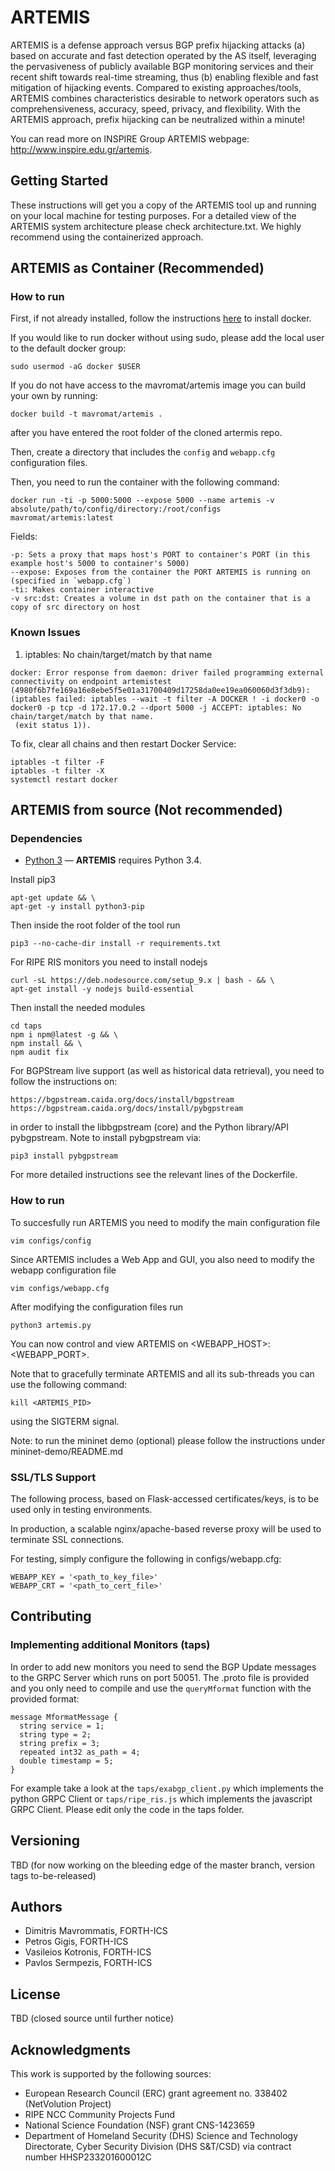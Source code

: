 # ARTEMIS

ARTEMIS is a defense approach versus BGP prefix hijacking attacks (a) based on accurate and fast detection operated by the AS itself, leveraging the pervasiveness of publicly available BGP monitoring services and their recent shift towards real-time streaming, thus (b) enabling flexible and fast mitigation of hijacking events. Compared to existing approaches/tools, ARTEMIS combines characteristics desirable to network operators such as comprehensiveness, accuracy, speed, privacy, and flexibility. With the ARTEMIS approach, prefix hijacking can be neutralized within a minute!

You can read more on INSPIRE Group ARTEMIS webpage: http://www.inspire.edu.gr/artemis.

## Getting Started

These instructions will get you a copy of the ARTEMIS tool up and running on your local machine for testing purposes. For a detailed view of the ARTEMIS system architecture please check architecture.txt. We highly recommend using the containerized approach.

## ARTEMIS as Container (Recommended)

### How to run

First, if not already installed, follow the instructions [here](https://docs.docker.com/install/linux/docker-ce/ubuntu/#install-docker-ce) to install docker.

If you would like to run docker without using sudo, please add the local user to the default docker group:

```
sudo usermod -aG docker $USER
```

If you do not have access to the mavromat/artemis image you can build your own by running:

```
docker build -t mavromat/artemis .
```
after you have entered the root folder of the cloned artermis repo.

Then, create a directory that includes the `config` and `webapp.cfg` configuration files.

Then, you need to run the container with the following command:

```
docker run -ti -p 5000:5000 --expose 5000 --name artemis -v absolute/path/to/config/directory:/root/configs mavromat/artemis:latest
```

Fields:
```
-p: Sets a proxy that maps host's PORT to container's PORT (in this example host's 5000 to container's 5000)
--expose: Exposes from the container the PORT ARTEMIS is running on (specified in `webapp.cfg`)
-ti: Makes container interactive
-v src:dst: Creates a volume in dst path on the container that is a copy of src directory on host
```

### Known Issues

1. iptables: No chain/target/match by that name

```
docker: Error response from daemon: driver failed programming external connectivity on endpoint artemistest (4980f6b7fe169a16e8ebe5f5e01a31700409d17258da0ee19ea060060d3f3db9):  (iptables failed: iptables --wait -t filter -A DOCKER ! -i docker0 -o docker0 -p tcp -d 172.17.0.2 --dport 5000 -j ACCEPT: iptables: No chain/target/match by that name.
 (exit status 1)).
 ```

To fix, clear all chains and then restart Docker Service:

```
iptables -t filter -F
iptables -t filter -X
systemctl restart docker
```

## ARTEMIS from source (Not recommended)

### Dependencies

* [Python 3](https://www.python.org/downloads/)   —  **ARTEMIS** requires Python 3.4.

Install pip3
```
apt-get update && \
apt-get -y install python3-pip
```

Then inside the root folder of the tool run
```
pip3 --no-cache-dir install -r requirements.txt
```

For RIPE RIS monitors you need to install nodejs
```
curl -sL https://deb.nodesource.com/setup_9.x | bash - && \
apt-get install -y nodejs build-essential
```

Then install the needed modules
```
cd taps
npm i npm@latest -g && \
npm install && \
npm audit fix
```

For BGPStream live support (as well as historical data retrieval), you need to follow the
instructions on:
```
https://bgpstream.caida.org/docs/install/bgpstream
https://bgpstream.caida.org/docs/install/pybgpstream
```
in order to install the libbgpstream (core) and the Python library/API pybgpstream. Note to install pybgpstream via:
```
pip3 install pybgpstream
```
For more detailed instructions see the relevant lines of the Dockerfile.

### How to run

To succesfully run ARTEMIS you need to modify the main configuration file

```
vim configs/config
```

Since ARTEMIS includes a Web App and GUI, you also need to modify the webapp configuration file

```
vim configs/webapp.cfg
```

After modifying the configuration files run

```
python3 artemis.py
```

You can now control and view ARTEMIS on <WEBAPP_HOST>:<WEBAPP_PORT>.

Note that to gracefully terminate ARTEMIS and all its sub-threads you can use the following command:

```
kill <ARTEMIS_PID>
```

using the SIGTERM signal.

Note: to run the mininet demo (optional) please follow the instructions under mininet-demo/README.md

### SSL/TLS Support

The following process, based on Flask-accessed certificates/keys, is to be used only in testing environments. 

In production, a scalable nginx/apache-based reverse proxy will be used to terminate SSL connections.

For testing, simply configure the following in configs/webapp.cfg: 
```
WEBAPP_KEY = '<path_to_key_file>'
WEBAPP_CRT = '<path_to_cert_file>'
```

## Contributing

### Implementing additional Monitors (taps)

In order to add new monitors you need to send the BGP Update messages to the GRPC Server which runs on port 50051. The .proto file is provided and you only need to compile and use the `queryMformat` function with the provided format:

```
message MformatMessage {
  string service = 1;
  string type = 2;
  string prefix = 3;
  repeated int32 as_path = 4;
  double timestamp = 5;
}
```

For example take a look at the `taps/exabgp_client.py` which implements the python GRPC Client or `taps/ripe_ris.js` which implements the javascript GRPC Client. Please edit only the code in the taps folder.

## Versioning
TBD (for now working on the bleeding edge of the master branch, version tags to-be-released)

## Authors
* Dimitris Mavrommatis, FORTH-ICS
* Petros Gigis, FORTH-ICS
* Vasileios Kotronis, FORTH-ICS
* Pavlos Sermpezis, FORTH-ICS

## License
TBD (closed source until further notice)

## Acknowledgments
This work is supported by the following sources:
* European Research Council (ERC) grant agreement no. 338402 (NetVolution Project)
* RIPE NCC Community Projects Fund
* National Science Foundation (NSF) grant CNS-1423659
* Department of Homeland Security (DHS) Science and Technology Directorate, Cyber Security Division (DHS S&T/CSD) via contract number HHSP233201600012C
